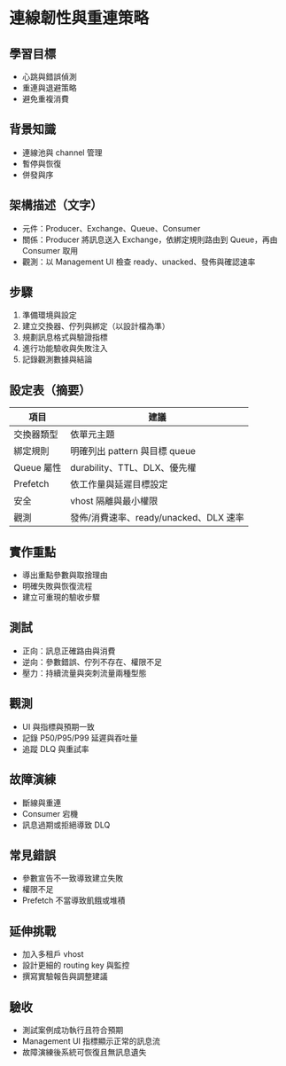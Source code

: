 # 連線韌性與重連策略

## 學習目標
- 心跳與錯誤偵測
- 重連與退避策略
- 避免重複消費

## 背景知識
- 連線池與 channel 管理
- 暫停與恢復
- 併發與序

## 架構描述（文字）
- 元件：Producer、Exchange、Queue、Consumer
- 關係：Producer 將訊息送入 Exchange，依綁定規則路由到 Queue，再由 Consumer 取用
- 觀測：以 Management UI 檢查 ready、unacked、發佈與確認速率

## 步驟
1. 準備環境與設定
2. 建立交換器、佇列與綁定（以設計檔為準）
3. 規劃訊息格式與驗證指標
4. 進行功能驗收與失敗注入
5. 記錄觀測數據與結論

## 設定表（摘要）
| 項目 | 建議 |
|---|---|
| 交換器類型 | 依單元主題 |
| 綁定規則 | 明確列出 pattern 與目標 queue |
| Queue 屬性 | durability、TTL、DLX、優先權 |
| Prefetch | 依工作量與延遲目標設定 |
| 安全 | vhost 隔離與最小權限 |
| 觀測 | 發佈/消費速率、ready/unacked、DLX 速率 |

## 實作重點
- 導出重點參數與取捨理由
- 明確失敗與恢復流程
- 建立可重現的驗收步驟

## 測試
- 正向：訊息正確路由與消費
- 逆向：參數錯誤、佇列不存在、權限不足
- 壓力：持續流量與突刺流量兩種型態

## 觀測
- UI 與指標與預期一致
- 記錄 P50/P95/P99 延遲與吞吐量
- 追蹤 DLQ 與重試率

## 故障演練
- 斷線與重連
- Consumer 宕機
- 訊息過期或拒絕導致 DLQ

## 常見錯誤
- 參數宣告不一致導致建立失敗
- 權限不足
- Prefetch 不當導致飢餓或堆積

## 延伸挑戰
- 加入多租戶 vhost
- 設計更細的 routing key 與監控
- 撰寫實驗報告與調整建議

## 驗收
- 測試案例成功執行且符合預期
- Management UI 指標顯示正常的訊息流
- 故障演練後系統可恢復且無訊息遺失
